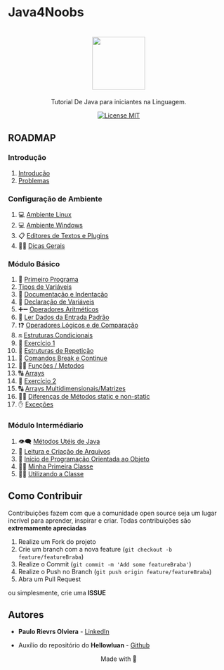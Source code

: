 # Java4Noobs

<h1 align="center">
  <img src="https://cdn.iconscout.com/icon/free/png-256/java-43-569305.png" width="120">
</h1>

<p align="center">Tutorial De Java para iniciantes na Linguagem.</p>

<p align="center">
  <a href="https://opensource.org/licenses/MIT">
    <img src="https://img.shields.io/badge/License-MIT-blue.svg" alt="License MIT">
  </a>
</p>

## ROADMAP

### Introdução

1. [Introdução](./4noobsDocs/1-Introducao_1-Introducao.md)
2. [Problemas](./4noobsDocs/1-Introducao_2-Problemas.md)

### Configuração de Ambiente

1. 💻 [Ambiente Linux](./4noobsDocs/2-Ambiente_1-Linux.md)
2. 💻 [Ambiente Windows](./4noobsDocs/2-Ambiente_1-Windows.md)
3. 📋 [Editores de Textos e Plugins](./4noobsDocs/2-Ambiente_2-Editor-de-Texto.md)
4. 💁‍♂️ [Dicas Gerais](./4noobsDocs/2-Ambiente_3-Dicas-Gerais.md)

### Módulo Básico

1. 🥇 [Primeiro Programa](./4noobsDocs/3-Basico_1-Primeiro-Programa.md)
2. [Tipos de Variáveis](./4noobsDocs/3-Basico_2-Tipos-De-Variaveis.md)
3. 📄 [Documentação e Indentação](./4noobsDocs/3-Basico_3-Documentação-Identação.md)
4. 🚦 [Declaração de Variáveis](./4noobsDocs/3-Basico_4-Declaracao-de-Variaveis.md)
5. ➕➖ [Operadores Aritméticos](./4noobsDocs/3-Basico_5-Operadores-Matematicos.md)
6. 🎹 [Ler Dados da Entrada Padrão](./4noobsDocs/3-Basico_6-Lendo-Dados-da-Entrada-Padrao.md)
7. ❗❓ [Operadores Lógicos e de Comparação](./4noobsDocs/3-Basico_7-Operadores-Logicos-e-Comparacao.md)
8. 🔛 [Estruturas Condicionais](./4noobsDocs/3-Basico_8-Estruturas-Condicionais.md)
9. 📝 [Exercício 1](./4noobsDocs/3-Basico_9-Exercicio1.md)
10. 🔄 [Estruturas de Repetição](./4noobsDocs/3-Basico_10-Estruturas-de-Repeticao.md)
11. 🔄 [Comandos Break e Continue](./4noobsDocs/3-Basico_11-Break-Continue.md)
12. 🏃‍♂ [Funções / Metodos](./4noobsDocs/3-Basico_12-Funcoes-Metodos.md)
13. 🔠 [Arrays](./4noobsDocs/3-Basico_13-Arrays.md)
14. 📝 [Exercício 2](./4noobsDocs/3-Basico_14-Exercico2.md)
15. 🔠 [Arrays Multidimensionais/Matrizes](./4noobsDocs/3-Basico_15-Matrizes.md)
16. 🏃‍♂ [Diferenças de Métodos static e non-static](./4noobsDocs/3-Basico_16-Diferencas-Static-non-Static.md)
17. ✋ [Exceções](./4noobsDocs/3-Basico_17-Excecoes.md)

### Módulo Intermédiario

1. 👁️‍🗨️ [Métodos Utéis de Java](./4noobsDocs/4-Intermediario_1-Metodos-Uteis.md)
2. 📂 [Leitura e Criação de Arquivos](./4noobsDocs/4-Intermediario_2-Leitura-de-Arquivo.md)
3. 🤖 [Início de Programação Orientada ao Objeto](./4noobsDocs/4-Intermediario_3-Inicio-POO.md)
4. 👨‍🏫 [Minha Primeira Classe](./4noobsDocs/4-Intermediario_4-Primeira-Classe.md)
5. 👨‍🏫 [Utilizando a Classe](./4noobsDocs/4-Intermediario_5-Utilizando-Classe.md)

## Como Contribuir

Contribuições fazem com que a comunidade open source seja um lugar incrível para aprender, inspirar e criar. Todas contribuições
são **extremamente apreciadas**

1. Realize um Fork do projeto
2. Crie um branch com a nova feature (`git checkout -b feature/featureBraba`)
3. Realize o Commit (`git commit -m 'Add some featureBraba'`)
4. Realize o Push no Branch (`git push origin feature/featureBraba`)
5. Abra um Pull Request

ou simplesmente, crie uma **ISSUE**

## Autores

- **Paulo Rievrs Olviera** - [LinkedIn](https://www.linkedin.com/in/paulo-rievrs/)

- Auxílio do repositório do **Hellowluan** - [Github](https://github.com/hellowluan)

<p align="center">Made with 💜</p>
